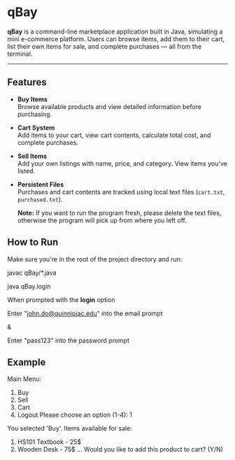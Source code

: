 # qBay 

**qBay** is a command-line marketplace application built in Java, simulating a mini e-commerce platform. Users can browse items, add them to their cart, list their own items for sale, and complete purchases — all from the terminal.

---

## Features

- **Buy Items**  
  Browse available products and view detailed information before purchasing.

- **Cart System**  
  Add items to your cart, view cart contents, calculate total cost, and complete purchases.

- **Sell Items**  
  Add your own listings with name, price, and category. View items you've listed.

- **Persistent Files**  
  Purchases and cart contents are tracked using local text files (`cart.txt`, `purchased.txt`).
  
  **Note:** If you want to run the program fresh, please delete the text files, otherwise the program will pick up from where you left off.


## How to Run

Make sure you're in the root of the project directory and run:

javac qBay/*.java

java qBay.login

When prompted with the **login** option

Enter "john.do@quinnipiac.edu" into the email prompt

&

Enter "pass123" into the password prompt

## Example

Main Menu:
1. Buy
2. Sell
3. Cart
4. Logout
Please choose an option (1-4): 1

You selected 'Buy'.
Items available for sale:
1. HS101 Textbook - 25$
2. Wooden Desk - 75$
...
Would you like to add this product to cart? (Y/N)
